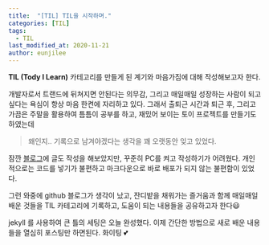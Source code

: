```yaml
---
title:  "[TIL] TIL을 시작하며."
categories: [TIL]
tags:
  - TIL
last_modified_at: 2020-11-21
author: eunjilee
---
```


**TIL (Tody I Learn)** 카테고리를 만들게 된 계기와 마음가짐에 대해 작성해보고자 한다.

개발자로서 트랜드에 뒤쳐지면 안된다는 의무감, 그리고 매일매일 성장하는 사람이 되고싶다는 욕심이 항상 마음 한켠에 자리하고 있다. 그래서 출퇴근 시간과 퇴근 후, 그리고 가끔은 주말을 활용하여 틈틈이 공부를 하고, 재밌어 보이는 토이 프로젝트를 만들기도 하였는데

> 왜인지.. 기록으로 남겨야겠다는 생각을 꽤 오랫동안 잊고 있었다.

잠깐 [블로그](https://dev-eunji.tistory.com/)에 글도 작성을 해보았지만, 꾸준히 PC를 켜고 작성하기가 어려웠다. 개인적으로는 코드를 넣기가 불편하고 마크다운으로 바로 배포가 되지 않는 불편함이 있었다.

그런 와중에 github 블로그가 생각이 났고, 잔디밭을 채워가는 즐거움과 함께 매일매일 배운 것들을 TIL 카테고리에 기록하고, 도움이 되는 내용들을 공유하고자 한다:smiley:

jekyll 를 사용하여 큰 틀의 세팅은 오늘 완성했다. 이제 간단한 방법으로 새로 배운 내용들을 열심히 포스팅만 하면된다. 화이팅 :two_hearts:
